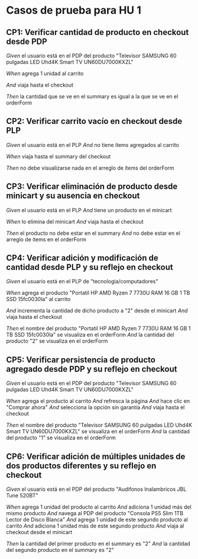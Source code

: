 # Casos de prueba para HU 1

## CP1: Verificar cantidad de producto en checkout desde PDP

*Given* el usuario está en el PDP del producto "Televisor SAMSUNG 60 pulgadas LED Uhd4K Smart TV UN60DU7000KXZL"

*When* agrega 1 unidad al carrito

*And* viaja hasta el checkout

*Then* la cantidad que se ve en el summary es igual a la que se ve en el orderForm

## CP2: Verificar carrito vacío en checkout desde PLP

*Given* el usuario está en el PLP
*And* no tiene ítems agregados al carrito

*When* viaja hasta el summary del checkout

*Then* no debe visualizarse nada en el arreglo de ítems del orderForm

## CP3: Verificar eliminación de producto desde minicart y su ausencia en checkout

*Given* el usuario está en el PLP
*And* tiene un producto en el minicart

*When* lo elimina del minicart
*And* viaja hasta el checkout

*Then* el producto no debe estar en el summary
*And* no debe estar en el arreglo de ítems en el orderForm

## CP4: Verificar adición y modificación de cantidad desde PLP y su reflejo en checkout

*Given* el usuario está en el PLP de "tecnologia/computadores"

*When* agrega el producto "Portatil HP AMD Ryzen 7 7730U RAM 16 GB 1 TB SSD 15fc0030la" al carrito

*And* incrementa la cantidad de dicho producto a "2" desde el minicart
*And* viaja hasta el checkout

*Then* el nombre del producto "Portatil HP AMD Ryzen 7 7730U RAM 16 GB 1 TB SSD 15fc0030la" se visualiza en el orderForm
*And* la cantidad del producto "2" se visualiza en el orderForm

## CP5: Verificar persistencia de producto agregado desde PDP y su reflejo en checkout

*Given* el usuario está en el PDP del producto "Televisor SAMSUNG 60 pulgadas LED Uhd4K Smart TV UN60DU7000KXZL"

*When* agrega el producto al carrito
*And* refresca la página
*And* hace clic en "Comprar ahora"
*And* selecciona la opción sin garantía
*And* viaja hasta el checkout

*Then* el nombre del producto "Televisor SAMSUNG 60 pulgadas LED Uhd4K Smart TV UN60DU7000KXZL" se visualiza en el orderForm
*And* la cantidad del producto "1" se visualiza en el orderForm

## CP6: Verificar adición de múltiples unidades de dos productos diferentes y su reflejo en checkout

*Given* el usuario está en el PDP del producto "Audifonos Inalambricos JBL Tune 520BT"

*When* agrega 1 unidad del producto al carrito
*And* adiciona 1 unidad más del mismo producto
*And* navega al PDP del producto "Consola PS5 Slim 1TB Lector de Disco Blanca"
*And* agrega 1 unidad de este segundo producto al carrito
*And* adiciona 1 unidad más de este segundo producto
*And* viaja al checkout desde el minicart

*Then* la cantidad del primer producto en el summary es "2"
*And* la cantidad del segundo producto en el summary es "2"